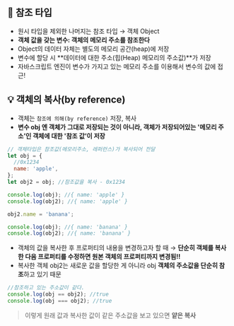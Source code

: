 ## 🔆 참조 타입

- 원시 타입을 제외한 나머지는 참조 타입 → 객체 Object
- **객체 값을 갖는 변수: 객체의 메모리 주소를 참조한다**
- Object의 데이터 자체는 별도의 메모리 공간(heap)에 저장
- 변수에 할당 시 **데이터에 대한 주소(힙(Heap) 메모리의 주소값)**가 저장
- 자바스크립트 엔진이 변수가 가지고 있는 메모리 주소를 이용해서 변수의 값에 접근!

## 💡 객체의 복사(by reference)

- 객체는 `참조에 의해(by reference)` 저장, 복사
- **변수 obj 엔 객체가 그대로 저장되는 것이 아니라, 객체가 저장되어있는 '메모리 주소’인 객체에 대한 '참조 값’이 저장**

```jsx
// 객체타입은 참조값(메모리주소, 레퍼런스)가 복사되어 전달
let obj = {
  //0x1234
  name: 'apple',
};
let obj2 = obj; //참조값을 복사 - 0x1234

console.log(obj); //{ name: 'apple' }
console.log(obj2); //{ name: 'apple' }

obj2.name = 'banana';

console.log(obj); //{ name: 'banana' }
console.log(obj2); //{ name: 'banana' }
```

- 객체의 값을 복사한 후 프로퍼티의 내용을 변경하고자 할 때
  → **단순히 객체를 복사한 다음 프로퍼티를 수정하면 원본 객체의 프로퍼티까지 변경됨‼️**
- 복사한 객체 obj2는 새로운 값을 할당한 게 아니라 obj **객체의 주소값을 단순히 참조**하고 있기 때문

```jsx
//참조하고 있는 주소값이 같다.
console.log(obj == obj2); //true
console.log(obj === obj2); //true
```

> 이렇게 원래 값과 복사한 값이 같은 주소값을 보고 있으면 **얕은 복사**
